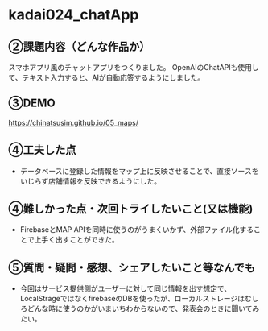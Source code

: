 # kadai024_chatApp

## ②課題内容（どんな作品か）

スマホアプリ風のチャットアプリをつくりました。
OpenAIのChatAPIも使用して、テキスト入力すると、AIが自動応答するようにしました。

## ③DEMO
https://chinatsusim.github.io/05_maps/

## ④工夫した点
- データベースに登録した情報をマップ上に反映させることで、直接ソースをいじらず店舗情報を反映できるようにした。

## ④難しかった点・次回トライしたいこと(又は機能)
- FirebaseとMAP APIを同時に使うのがうまくいかず、外部ファイル化することで上手く出すことができた。

## ⑤質問・疑問・感想、シェアしたいこと等なんでも
- 今回はサービス提供側がユーザーに対して同じ情報を出す想定で、LocalStrageではなくfirebaseのDBを使ったが、ローカルストレージはむしろどんな時に使うのかがいまいちわからないので、発表会のときに聞いてみたい。
